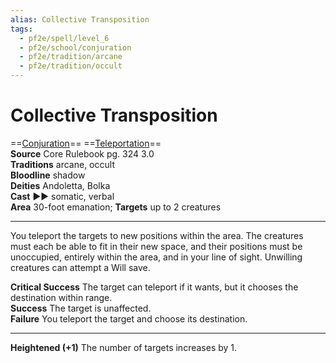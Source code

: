 ```yaml
---
alias: Collective Transposition
tags:
  - pf2e/spell/level_6
  - pf2e/school/conjuration
  - pf2e/tradition/arcane
  - pf2e/tradition/occult
---
```


# Collective Transposition

==[Conjuration](Conjuration.md)== ==[Teleportation](Teleportation.md)==  
__Source__ Core Rulebook pg. 324 3.0  
**Traditions** arcane, occult  
**Bloodline** shadow  
**Deities** Andoletta, Bolka  
**Cast** ►► somatic, verbal  
**Area** 30-foot emanation; **Targets** up to 2 creatures

---

You teleport the targets to new positions within the area. The creatures must each be able to fit in their new space, and their positions must be unoccupied, entirely within the area, and in your line of sight. Unwilling creatures can attempt a Will save.

**Critical Success** The target can teleport if it wants, but it chooses the destination within range.  
**Success** The target is unaffected.  
**Failure** You teleport the target and choose its destination.

<hr>

**Heightened (+1)** The number of targets increases by 1.
